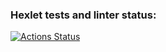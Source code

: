 ### Hexlet tests and linter status:
[![Actions Status](https://github.com/kaamosdao/frontend-project-lvl3/workflows/hexlet-check/badge.svg)](https://github.com/kaamosdao/frontend-project-lvl3/actions)